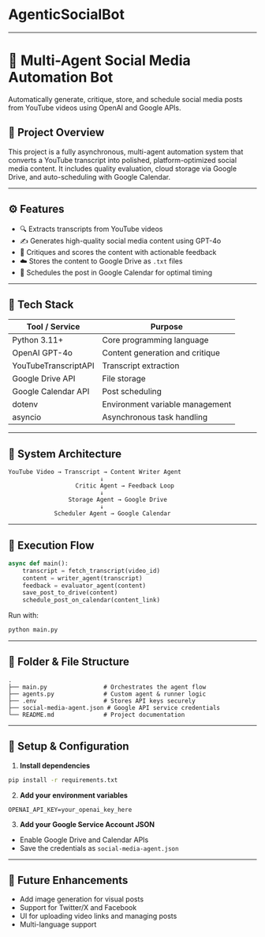 # AgenticSocialBot

---

# 🧠 Multi-Agent Social Media Automation Bot

Automatically generate, critique, store, and schedule social media posts from YouTube videos using OpenAI and Google APIs.

## 🚀 Project Overview

This project is a fully asynchronous, multi-agent automation system that converts a YouTube transcript into polished, platform-optimized social media content. It includes quality evaluation, cloud storage via Google Drive, and auto-scheduling with Google Calendar.

---

## ⚙️ Features

* 🔍 Extracts transcripts from YouTube videos
* ✍️ Generates high-quality social media content using GPT-4o
* 🧠 Critiques and scores the content with actionable feedback
* ☁️ Stores the content to Google Drive as `.txt` files
* 📅 Schedules the post in Google Calendar for optimal timing

---

## 🧰 Tech Stack

| Tool / Service       | Purpose                         |
| -------------------- | ------------------------------- |
| Python 3.11+         | Core programming language       |
| OpenAI GPT-4o        | Content generation and critique |
| YouTubeTranscriptAPI | Transcript extraction           |
| Google Drive API     | File storage                    |
| Google Calendar API  | Post scheduling                 |
| dotenv               | Environment variable management |
| asyncio              | Asynchronous task handling      |

---

## 🧩 System Architecture

```
YouTube Video → Transcript → Content Writer Agent
                          ↓
                   Critic Agent → Feedback Loop
                          ↓
                 Storage Agent → Google Drive
                          ↓
             Scheduler Agent → Google Calendar
```

---

## 🔄 Execution Flow

```python
async def main():
    transcript = fetch_transcript(video_id)
    content = writer_agent(transcript)
    feedback = evaluator_agent(content)
    save_post_to_drive(content)
    schedule_post_on_calendar(content_link)
```

Run with:

```bash
python main.py
```

---

## 📂 Folder & File Structure

```
.
├── main.py                # Orchestrates the agent flow
├── agents.py              # Custom agent & runner logic
├── .env                   # Stores API keys securely
├── social-media-agent.json # Google API service credentials
└── README.md              # Project documentation
```

---

## 🔑 Setup & Configuration

1. **Install dependencies**

```bash
pip install -r requirements.txt
```

2. **Add your environment variables**

```
OPENAI_API_KEY=your_openai_key_here
```

3. **Add your Google Service Account JSON**

* Enable Google Drive and Calendar APIs
* Save the credentials as `social-media-agent.json`

---

## 📌 Future Enhancements

* Add image generation for visual posts
* Support for Twitter/X and Facebook
* UI for uploading video links and managing posts
* Multi-language support


